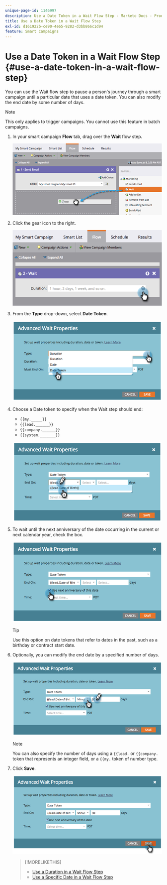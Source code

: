```yaml
---
unique-page-id: 1146997
description: Use a Date Token in a Wait Flow Step - Marketo Docs - Product Documentation
title: Use a Date Token in a Wait Flow Step
exl-id: d161922b-ce90-4e65-9282-d3bb866c1d94
feature: Smart Campaigns
---
```

# Use a Date Token in a Wait Flow Step {#use-a-date-token-in-a-wait-flow-step}

You can use the Wait flow step to pause a person's journey through a smart campaign until a particular date that uses a date token. You can also modify the end date by some number of days.

>[!NOTE]
>
>This only applies to trigger campaigns. You cannot use this feature in batch campaigns.

1. In your smart campaign **Flow** tab, drag over the **Wait** flow step.

   ![](assets/image2014-9-22-14-3a8-3a22.png)

1. Click the gear icon to the right.

   ![](assets/image2014-9-22-14-3a8-3a37.png)

1. From the **Type** drop-down, select **Date Token**.

   ![](assets/image2014-9-22-14-3a8-3a41.png)

1. Choose a Date token to specify when the Wait step should end:

    * `{{my._____}}`
    * `{{lead.______}}`
    * `{{company.______}}`
    * `{{system._______}}`

   ![](assets/image2014-9-22-14-3a9-3a33.png)

1. To wait until the next anniversary of the date occurring in the current or next calendar year, check the box.

   ![](assets/image2014-9-22-14-3a9-3a37.png)

   >[!TIP]
   >
   >Use this option on date tokens that refer to dates in the past, such as a birthday or contract start date.

1. Optionally, you can modify the end date by a specified number of days.

   ![](assets/image2014-9-22-14-3a9-3a57.png)

   >[!NOTE]
   >
   >You can also specify the number of days using a `{{lead.` or `{{company.` token that represents an integer field,  or a `{{my.` token of number type.

1. Click **Save**.

   ![](assets/image2014-9-22-14-3a11-3a3.png)

   >[!MORELIKETHIS]
   >
   >* [Use a Duration in a Wait Flow Step](/help/marketo/product-docs/core-marketo-concepts/smart-campaigns/flow-actions/wait/use-a-duration-in-a-wait-flow-step.md)
   >* [Use a Specific Date in a Wait Flow Step](/help/marketo/product-docs/core-marketo-concepts/smart-campaigns/flow-actions/wait/use-a-specific-date-in-a-wait-flow-step.md)

